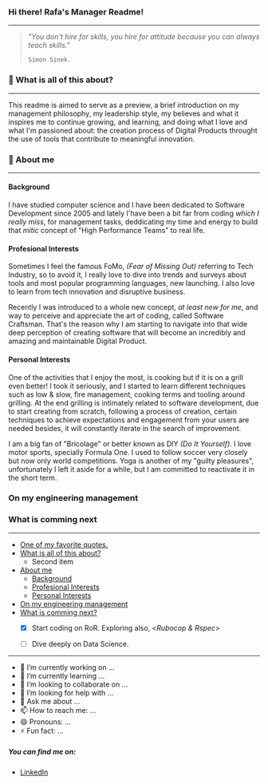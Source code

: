 ### Hi there! Rafa's Manager Readme!
---
>   _"You don't hire for skills,
>   you hire for attitude because
>   you can always teach skills."_
> 
>     Simon Sinek.

### :pushpin: What is all of this about?
---
This readme is aimed to serve as a preview, a brief introduction on my management philosophy, my leadership style, my believes and what it inspires me to continue growing, and learning, and doing what I love and what I'm passioned about: the creation process of Digital Products throught the use of tools that contribute to meaningful innovation.
 

### :nazar_amulet: About me
--- 

#### Background

I have studied computer science and I have been dedicated to Software Development since 2005 and lately I'have been a bit far from coding _which I really miss_, for management tasks, deddicating my time and energy to build that _mitic_ concept of "High Performance Teams" to real life.

#### Profesional Interests

Sometimes I feel the famous FoMo, _(Fear of Missing Out)_ referring to Tech Industry, so to avoid it, I really love to dive into trends and surveys about tools and most popular programming languages, new launching. 
I also love to learn from tech innovation and disruptive business.

Recently I was introduced to a whole new concept, _at least new for me_, and way to perceive and appreciate the art of coding, called Software Craftsman. That's the reason why I am starting to navigate into that wide deep perception of creating software that will become an incredibly and amazing and maintainable Digital Product.

#### Personal Interests

One of the activities that I enjoy the most, is cooking but if it is on a grill even better! I took it seriously, and I started to learn different techniques such as low & slow, fire management, cooking terms and tooling around grilling. At the end grilling is intimately related to software development, due to start creating from scratch, following a process of creation, certain techniques to achieve expectations and engagement from your users are needed besides, it will constantly iterate in the search of improvement.

I am a big fan of "Bricolage" or better known as DIY _(Do It Yourself)_. I love motor sports, specially Formula One. I used to follow soccer very closely but now only world competitions. Yoga is another of my "guilty pleasures", unfortunately I left it aside for a while, but I am committed to reactivate it in the short term.

### On my engineering management

### What is comming next
---

- [One of my favorite quotes.](#Hi-there-Rafas-Manager-Readme)
- [What is all of this about?](#What-is-all-of-this-about)
  - Second item
- [About me](#about-me)
  - [Background](#Background)
  - [Profesional Interests](#Profesional-Interests)
  - [Personal Interests](#Personal-Interests)
- [On my engineering management](#On-my-engineering-management)
- [What is comming next?](#What-is-comming-next)
  - [x] Start coding on RoR. Exploring also, <_Rubocop & Rspec_>
  - [ ] Dive deeply on Data Science.


---
- 🔭 I’m currently working on ...
- 🌱 I’m currently learning ...
- 👯 I’m looking to collaborate on ...
- 🤔 I’m looking for help with ...
- 💬 Ask me about ...
- 📫 How to reach me: ...
- 😄 Pronouns: ...
- ⚡ Fun fact: ...
<!--
About me
Background
Personal interests
On engineering management
Ownership and autonomy
Fulfillment and self-actualization
Learning and growth
Integrity
Home is for home life
One-on-ones
Empathy between engineers and business stakeholders
Communication
Slack
Email
On feedback
Things I haven't worked out yet
How to best balance software implementation with other work
How to best pay down conceptual, technical and product debt
-->

##### You can find me on:
- [LinkedIn](https://www.linkedin.com/in/rafael-sanchez-salazar/)

<!--
```js
const raffasan = {
  pronouns: "he" | "him", 
  code: ['javascript', 'HTML', 'CSS', 'Python'],
  motivations: ['innovation', 'web developmet', 'UX', 'disruptive business'],
  architecture: [],
  techCommunities:{
                  coorganizer: "AfroPython",
                  speaker: "XXX",
                  mentor: "LOL",
  },
  challenge: "I am starting with a new stack based on Ruby on Rails and React.js"
}
```

# Sam's manager README
A readme on my management philosophies

## What is this?
This document is an introduction to me and an overview of my philosophies on managing software engineers. This document, like my philosophies and practices are subject to change and _growth_. In fact, I would be disappointed in myself if my views did not change and grow as I receive feedback, recognize patterns and try new things.

* [What is this?](#what-is-this)
* [About me](#about-me)
  * [Background](#background)
  * [Personal interests](#personal-interests)
* [On engineering management](#on-engineering-management)
  * [Ownership and autonomy](#ownership-and-autonomy)
  * [Fulfillment and self-actualization](#fulfillment-and-self-actualization)
  * [Learning and growth](#learning-and-growth)
  * [Integrity](#integrity)
  * [Home is for home life](#home-is-for-home-life)
  * [One-on-ones](#one-on-ones)
  * [Empathy between engineers and business stakeholders](#empathy-between-engineers-and-business-stakeholders)
  * [Communication](#communication)
    * [Slack](#slack)
    * [Email](#email)
* [On feedback](#on-feedback)
* [Things I haven't worked out yet](#things-i-havent-worked-out-yet)
  * [How to best balance software implementation with other work](#how-to-best-balance-software-implementation-with-other-work)
  * [How to best pay down conceptual, technical and product debt](#how-to-best-pay-down-conceptual-technical-and-product-debt)

## About me

### Background

I have been coding in some form or another for 20+ years. I have been working with software engineers — pairing, thought-partnering, managing — in some capacity or another since 2008.

### Personal interests

I love self-teaching and improving my skill in crafts, including: software, woodworking, home renovation, gardening, cooking, bicycle tuning, beading, macraméing, knitting, script writing and acting.

I get major nostalgia for 1990s video games. I love commuter-cycling and I think every major metropolitan city should focus on better cycling infrastructure. More about me and my interests [here](./background.md).

-->
